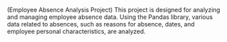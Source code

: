 (Employee Absence Analysis Project)
This project is designed for analyzing and managing employee absence data. Using the Pandas library, various data related to absences, such as reasons for absence, dates, and employee personal characteristics, are analyzed.
